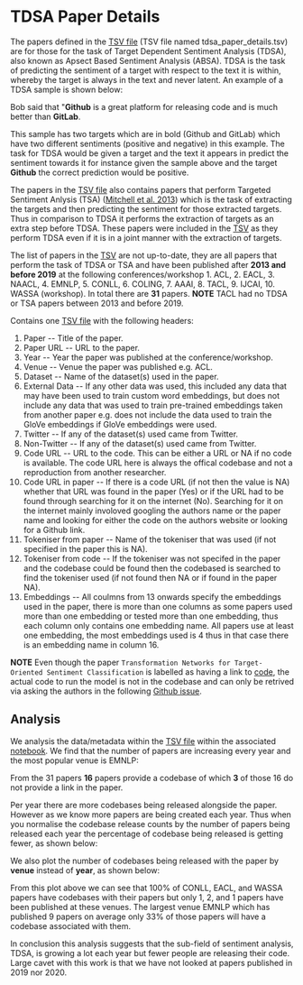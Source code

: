 # TDSA Paper Details

The papers defined in the [TSV file](./tdsa_paper_details.tsv) (TSV file named tdsa_paper_details.tsv) are for those for the task of Target Dependent Sentiment Analysis (TDSA), also known as Apsect Based Sentiment Analysis (ABSA). TDSA is the task of predicting the sentiment of a target with respect to the text it is within, whereby the target is always in the text and never latent. An example of a TDSA sample is shown below:

Bob said that "**Github** is a great platform for releasing code and is much better than **GitLab**.

This sample has two targets which are in bold (Github and GitLab) which have two different sentiments (positive and negative) in this example. The task for TDSA would be given a target and the text it appears in predict the sentiment towards it for instance given the sample above and the target **Github** the correct prediction would be positive. 

The papers in the [TSV file](./tdsa_paper_details.tsv) also contains papers that perform Targeted Sentiment Anlysis (TSA) ([Mitchell et al. 2013](https://www.aclweb.org/anthology/D13-1171.pdf)) which is the task of extracting the targets and then predicting the sentiment for those extracted targets. Thus in comparison to TDSA it performs the extraction of targets as an extra step before TDSA. These papers were included in the [TSV](./tdsa_paper_details.tsv) as they perform TDSA even if it is in a joint manner with the extraction of targets. 

The list of papers in the [TSV](./tdsa_paper_details.tsv) are not up-to-date, they are all papers that perform the task of TDSA or TSA and have been published after **2013 and before 2019** at the following conferences/workshop 1. ACL, 2. EACL, 3. NAACL, 4. EMNLP, 5. CONLL, 6. COLING, 7. AAAI, 8. TACL, 9. IJCAI, 10. WASSA (workshop). In total there are **31** papers. **NOTE** TACL had no TDSA or TSA papers between 2013 and before 2019.

Contains one [TSV file](./tdsa_paper_details.tsv) with the following headers:
1. Paper -- Title of the paper.
2. Paper URL -- URL to the paper.
3. Year -- Year the paper was published at the conference/workshop.
4. Venue -- Venue the paper was published e.g. ACL.
5. Dataset -- Name of the dataset(s) used in the paper.
6. External Data -- If any other data was used, this included any data that may have been used to train custom word embeddings, but does not include any data that was used to train pre-trained embeddings taken from another paper e.g. does not include the data used to train the GloVe embeddings if GloVe embeddings were used.
7. Twitter -- If any of the dataset(s) used came from Twitter.
8. Non-Twitter -- If any of the dataset(s) used came from Twitter.
9. Code URL -- URL to the code. This can be either a URL or NA if no code is available. The code URL here is always the offical codebase and not a reproduction from another researcher.
10. Code URL in paper -- If there is a code URL (if not then the value is NA) whether that URL was found in the paper (Yes) or if the URL had to be found through searching for it on the internet (No). Searching for it on the internet mainly involoved googling the authors name or the paper name and looking for either the code on the authors website or looking for a Github link. 
11. Tokeniser from paper -- Name of the tokeniser that was used (if not specified in the paper this is NA).
12. Tokeniser from code -- If the tokeniser was not specifed in the paper and the codebase could be found then the codebased is searched to find the tokeniser used (if not found then NA or if found in the paper NA).
13. Embeddings -- All coulmns from 13 onwards specify the embeddings used in the paper, there is more than one columns as some papers used more than one embedding or tested more than one embedding, thus each column only contains one embedding name. All papers use at least one embedding, the most embeddings used is 4 thus in that case there is an embedding name in column 16.

**NOTE** Even though the paper `Transformation Networks for Target-Oriented Sentiment Classification` is labelled as having a link to [code](https://github.com/lixin4ever/TNet), the actual code to run the model is not in the codebase and can only be retrived via asking the authors in the following [Github issue](https://github.com/lixin4ever/TNet/issues/10).

## Analysis

We analysis the data/metadata within the [TSV file](./tdsa_paper_details.tsv) within the associated [notebook](./tdsa_paper_details_analysis.ipynb). We find that the number of papers are increasing every year and the most popular venue is EMNLP:

From the 31 papers **16** papers provide a codebase of which **3** of those 16 do not provide a link in the paper.

Per year there are more codebases being released alongside the paper. However as we know more papers are being created each year. Thus when you normalise the codebase release counts by the number of papers being released each year the percentage of codebase being released is getting fewer, as shown below:

We also plot the number of codebases being released with the paper by **venue** instead of **year**, as shown below:

From this plot above we can see that 100% of CONLL, EACL, and WASSA papers have codebases with their papers but only 1, 2, and 1 papers have been published at these venues. The largest venue EMNLP which has published 9 papers on average only 33% of those papers will have a codebase associated with them.


In conclusion this analysis suggests that the sub-field of sentiment analysis, TDSA, is growing a lot each year but fewer people are releasing their code. Large cavet with this work is that we have not looked at papers published in 2019 nor 2020.
